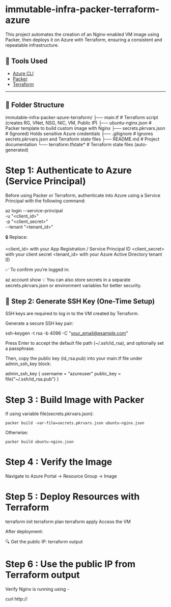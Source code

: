 # immutable-infra-packer-terraform-azure
This project automates the creation of an Nginx-enabled VM image using Packer, then deploys it on Azure with Terraform, ensuring a consistent and repeatable infrastructure.

## 🔧 Tools Used

- [Azure CLI](https://learn.microsoft.com/en-us/cli/azure/)
- [Packer](https://developer.hashicorp.com/packer)
- [Terraform](https://developer.hashicorp.com/terraform)

---

## 📁 Folder Structure

immutable-infra-packer-azure-terraform/
├── main.tf                 # Terraform script (creates RG, VNet, NSG, NIC, VM, Public IP)
├── ubuntu-nginx.json       # Packer template to build custom image with Nginx
├── secrets.pkrvars.json    # (Ignored) Holds sensitive Azure credentials
├── .gitignore              # Ignores secrets.pkrvars.json and Terraform state files
├── README.md               # Project documentation
└── terraform.tfstate*      # Terraform state files (auto-generated)


# Step 1: Authenticate to Azure (Service Principal)

Before using Packer or Terraform, authenticate into Azure using a Service Principal with the following command:

az login --service-principal \
  -u "<client_id>" \
  -p "<client_secret>" \
  --tenant "<tenant_id>"

🔒 Replace:

<client_id> with your App Registration / Service Principal ID
<client_secret> with your client secret
<tenant_id> with your Azure Active Directory tenant ID

✅ To confirm you’re logged in:

az account show
💡 You can also store secrets in a separate secrets.pkrvars.json or environment variables for better security.

## 🔑 Step 2: Generate SSH Key (One-Time Setup)
SSH keys are required to log in to the VM created by Terraform.

Generate a secure SSH key pair:

ssh-keygen -t rsa -b 4096 -C "your_email@example.com"

Press Enter to accept the default file path (~/.ssh/id_rsa), and optionally set a passphrase.

Then, copy the public key (id_rsa.pub) into your main.tf file under admin_ssh_key block:

admin_ssh_key {
  username   = "azureuser"
  public_key = file("~/.ssh/id_rsa.pub")
}

# Step 3 : Build Image with Packer

If using variable file(secrets.pkrvars.json):

    packer build -var-file=secrets.pkrvars.json ubuntu-nginx.json

Otherwise:

    packer build ubuntu-nginx.json

# Step 4 : Verify the Image

Navigate to Azure Portal → Resource Group → Image

# Step 5 : Deploy Resources with Terraform

terraform init
terraform plan
terraform apply
Access the VM

After deployment:

🔍 Get the public IP:
terraform output

# Step 6 : Use the public IP from Terraform output

Verify Nginx is running using -

curl http://<your-public-ip>

